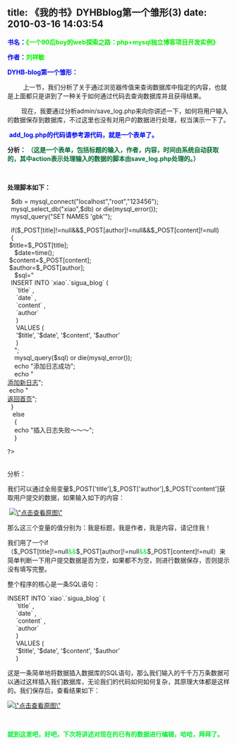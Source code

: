 title: 《我的书》DYHBblog第一个雏形(3)
date: 2010-03-16 14:03:54
---

<p>
	<strong><font color=\"#0066ff\">书名：</font><font color=\"#ff0000\">《一个90后boy的web探索之路：php+mysql独立博客项目开发实例》</font></strong></p>
<p>
	<strong><font color=\"#0066ff\">作者：</font><font color=\"#ff0000\">刘祥敏</font></strong></p>
<p>
	<strong><font color=\"#0066ff\">DYHB-blog第一个雏形：</font></strong></p>
<p>
	&nbsp;&nbsp;&nbsp;&nbsp;&nbsp;&nbsp;&nbsp;&nbsp; 上一节，我们分析了关于通过浏览器传值来查询数据库中指定的内容，也就是上面都只是讲到了一种关于如何通过代码去查询数据库并且获得结果。</p>
<p>
	&nbsp;&nbsp;&nbsp;&nbsp;&nbsp;&nbsp;&nbsp; 现在，我要通过分析admin/save_log.php来向你讲述一下，如何将用户输入的数据保存到数据库，不过这里也没有对用户的数据进行处理，权当演示一下了。</p>
<p>
	&nbsp;<strong><font color=\"#0099ff\">add_log.php的代码请参考源代码，就是一个表单了。</font></strong></p>
<p>
	<textarea&nbsp;&nbsp; name=\"content\" style=\"width: 50%\"><strong>分析： <font color=\"#66cc33\" size=\"2\">（这是一个表单，包括标题的输入，作者，内容，时间由系统自动获取的，其中action表示处理输入的数据的脚本由save_log.php处理的。）</font></strong>
	<p>
		&nbsp;</p>
	<p>
		<strong>处理脚本如下：</strong></p>
	<p>
		<?php<br />&nbsp; $db = mysql_connect(&quot;localhost&quot;,&quot;root&quot;,&quot;123456&quot;);<br />
		&nbsp; mysql_select_db(&quot;xiao&quot;,$db) or die(mysql_error());<br />
		&nbsp; mysql_query(&quot;SET NAMES &#39;gbk&#39;&quot;);</p>
	<p>
		&nbsp; if($_POST[title]!=null&amp;&amp;$_POST[author]!=null&amp;&amp;$_POST[content]!=null)<br />
		&nbsp; {<br />
		&nbsp;$title=$_POST[title];<br />
		&nbsp;&nbsp;&nbsp; $date=time();<br />
		&nbsp;$content=$_POST[content];<br />
		&nbsp;$author=$_POST[author];<br />
		&nbsp;&nbsp;&nbsp; $sql=&quot;<br />
		&nbsp; INSERT INTO `xiao`.`sigua_blog` (<br />
		&nbsp;&nbsp;&nbsp;&nbsp; `title` ,<br />
		&nbsp;&nbsp;&nbsp;&nbsp; `date` ,<br />
		&nbsp;&nbsp;&nbsp;&nbsp; `content` ,<br />
		&nbsp;&nbsp;&nbsp;&nbsp; `author` <br />
		&nbsp;&nbsp;&nbsp;&nbsp; )<br />
		&nbsp;&nbsp;&nbsp;&nbsp; VALUES (<br />
		&nbsp;&nbsp;&nbsp;&nbsp; &#39;$title&#39;, &#39;$date&#39;, &#39;$content&#39;, &#39;$author&#39;<br />
		&nbsp;&nbsp;&nbsp;&nbsp; )<br />
		&nbsp;&nbsp;&nbsp; &quot;;<br />
		&nbsp;&nbsp;&nbsp; mysql_query($sql) or die(mysql_error());<br />
		&nbsp;&nbsp;&nbsp; echo &quot;添加日志成功&quot;;<br />
		&nbsp;&nbsp;&nbsp; echo &quot;<br />
		<a href=\"add_log.php\">添加新日志</a>&quot;;<br />
		&nbsp;echo &quot;<br />
		<a href=\"../index.php\">返回首页</a>&quot;;<br />
		&nbsp; }<br />
		&nbsp;&nbsp; else<br />
		&nbsp;&nbsp;&nbsp; {<br />
		&nbsp;&nbsp;&nbsp; echo &quot;插入日志失败～～～&quot;;<br />
		&nbsp;&nbsp;&nbsp; }</p>
	<p>
		?&gt;<br />
		&nbsp;</p>
	<p>
		分析：</p>
	<p>
		我们可以通过全局变量$_POST[&#39;title&#39;],$_POST[&#39;author&#39;],$_POST[&#39;content&#39;]获取用户提交的数据，如果输入如下的内容：</p>
	<p>
		&nbsp;<a href=\"width/upload/201003/a4111287962df0c462bcbd7bd228ab41-20100316010444.png\" id=\"file:\" target=\"_blank\"><img border=\"0\" height=\"236\" src=\"width/upload/201003/a4111287962df0c462bcbd7bd228ab41-20100316010444.png\" title=\"点击查看原图\" width=\"315\" /></a></p>
	<p>
		那么这三个变量的值分别为：<span style=\"color: #f00\">我是标题，我是作者，我是内容，请记住我！</span></p>
	<p>
		我们用了一个if（$_POST[title]!=null<font color=\"#ff0033\">&amp;&amp;</font>$_POST[author]!=null<font color=\"#ff0033\">&amp;&amp;</font>$_POST[content]!=null）来简单判断一下用户提交数据是否为空，如果都不为空，则进行数据保存，否则提示没有填写完整。</p>
	<p>
		整个程序的核心是一条SQL语句：</p>
	<p>
		INSERT INTO `xiao`.`sigua_blog` (<br />
		&nbsp;&nbsp;&nbsp;&nbsp; `title` ,<br />
		&nbsp;&nbsp;&nbsp;&nbsp; `date` ,<br />
		&nbsp;&nbsp;&nbsp;&nbsp; `content` ,<br />
		&nbsp;&nbsp;&nbsp;&nbsp; `author` <br />
		&nbsp;&nbsp;&nbsp;&nbsp; )<br />
		&nbsp;&nbsp;&nbsp;&nbsp; VALUES (<br />
		&nbsp;&nbsp;&nbsp;&nbsp; &#39;$title&#39;, &#39;$date&#39;, &#39;$content&#39;, &#39;$author&#39;<br />
		&nbsp;&nbsp;&nbsp;&nbsp; )</p>
	<p>
		这是一条简单地将数据插入数据库的SQL语句，那么我们输入的千千万万条数据可以通过这样插入我们数据库，无论我们的代码如何如何复杂，其原理大体都是这样的。我们保存后，查看结果如下：</p>
	<p>
		<a href=\"width/upload/201003/3aa6c03c359b318f0c527010972abf34-20100316010444.png\" id=\"file:\" target=\"_blank\"><img border=\"0\" height=\"86\" src=\"width/upload/201003/3aa6c03c359b318f0c527010972abf34-20100316010444.png\" title=\"点击查看原图\" width=\"420\" /></a></p>
	<p>
		&nbsp;</p>
	<p>
		<strong><font color=\"#ff0033\">就到这里吧，好吧，下次将讲述对现在的已有的数据进行编辑，哈哈，拜拜了。<br />
		</font></strong></p>
	</textarea&nbsp;&nbsp;></p>
<p>
	&nbsp;</p>
<p>
	&nbsp;</p>
<p>
	&nbsp;</p>